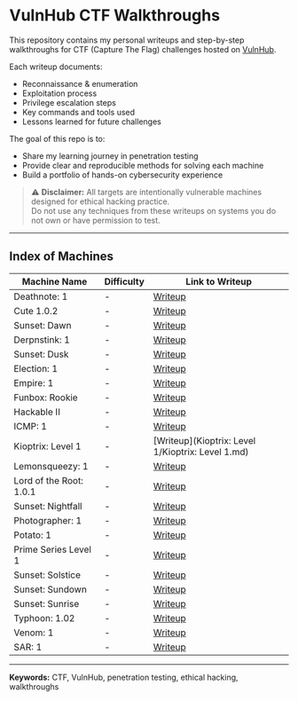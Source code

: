# VulnHub CTF Walkthroughs

This repository contains my personal writeups and step-by-step walkthroughs for CTF (Capture The Flag) challenges hosted on [VulnHub](https://www.vulnhub.com/).

Each writeup documents:
- Reconnaissance & enumeration
- Exploitation process
- Privilege escalation steps
- Key commands and tools used
- Lessons learned for future challenges

The goal of this repo is to:
- Share my learning journey in penetration testing
- Provide clear and reproducible methods for solving each machine
- Build a portfolio of hands-on cybersecurity experience

> ⚠️ **Disclaimer:** All targets are intentionally vulnerable machines designed for ethical hacking practice.  
> Do not use any techniques from these writeups on systems you do not own or have permission to test.

---

## Index of Machines

| Machine Name             | Difficulty | Link to Writeup |
|--------------------------|------------|-----------------|
| Deathnote: 1             | -          | [Writeup](Deathnote/Deathnote.md) |
| Cute 1.0.2               | -          | [Writeup](Cute/Cute.md) |
| Sunset: Dawn             | -          | [Writeup](Dawn/Dawn.md) |
| Derpnstink: 1            | -          | [Writeup](Derpnstink/Derpnstink.md) |
| Sunset: Dusk             | -          | [Writeup](Dusk/Dusk.md) |
| Election: 1              | -          | [Writeup](Election/Election.md) |
| Empire: 1                | -          | [Writeup](Empire/Empire.md) |
| Funbox: Rookie           | -          | [Writeup](Geloste/Geloste.md) |
| Hackable II              | -          | [Writeup](HackableII/HackableII.md) |
| ICMP: 1                  | -          | [Writeup](ICMP/ICMP.md) |
| Kioptrix: Level 1        | -          | [Writeup](Kioptrix: Level 1/Kioptrix: Level 1.md) |
| Lemonsqueezy: 1          | -          | [Writeup](Lemonsqueezy/Lemonsqueezy.md) |
| Lord of the Root: 1.0.1  | -          | [Writeup](LordOfTheRoot/LordOfTheRoot.md) |
| Sunset: Nightfall        | -          | [Writeup](Nightfall/Nightfall.md) |
| Photographer: 1          | -          | [Writeup](Photographer/Photographer.md) |
| Potato: 1                | -          | [Writeup](Potato/Potato.md) |
| Prime Series Level 1     | -          | [Writeup](PrimeSeriesLevel1/PrimeSeriesLevel1.md) |
| Sunset: Solstice         | -          | [Writeup](Solstice/Solstice.md) |
| Sunset: Sundown          | -          | [Writeup](Sundown/Sundown.md) |
| Sunset: Sunrise          | -          | [Writeup](Sunrise/Sunrise.md) |
| Typhoon: 1.02            | -          | [Writeup](Typhoon/Typhoon.md) |
| Venom: 1                 | -          | [Writeup](Venom/Venom.md) |
| SAR: 1                   | -          | [Writeup](SAR/SAR.md) |


---

**Keywords:** CTF, VulnHub, penetration testing, ethical hacking, walkthroughs
